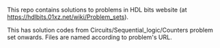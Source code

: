 This repo contains solutions to problems in HDL bits website (at https://hdlbits.01xz.net/wiki/Problem_sets).

This has solution codes from Circuits/Sequential_logic/Counters problem set onwards.
Files are named according to problem's URL.
